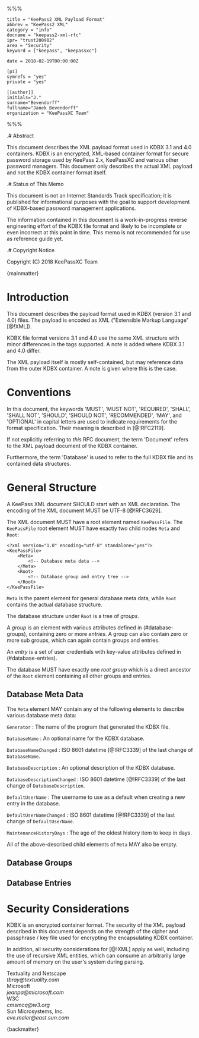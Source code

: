 %%%

    title = "KeePass2 XML Payload Format"
    abbrev = "KeePass2 XML"
    category = "info"
    docname = "keepass2-xml-rfc"
    ipr= "trust200902"
    area = "Security"
    keyword = ["keepass", "keepassxc"]

    date = 2018-02-19T00:00:00Z
    
    [pi]
    symrefs = "yes"
    private = "yes"
    
    [[author]]
    initials="J."
    surname="Bevendorff"
    fullname="Janek Bevendorff"
    organization = "KeePassXC Team"
    
%%%

.# Abstract

This document describes the XML payload format used in KDBX 3.1 and 4.0
containers.  KDBX is an encrypted, XML-based container format for secure
password storage used by KeePass 2.x, KeePassXC and various other password
managers.  This document only describes the actual XML payload and not
the KDBX container format itself.

.# Status of This Memo

This document is not an Internet Standards Track specification; it is
published for informational purposes with the goal to support development
of KDBX-based password management applications.

The information contained in this document is a work-in-progress reverse
engineering effort of the KDBX file format and likely to be incomplete or
even incorrect at this point in time. This memo is not recommended for
use as reference guide yet.

.# Copyright Notice

Copyright (C) 2018 KeePassXC Team

{mainmatter}


# Introduction

This document describes the payload format used in KDBX (version 3.1 and
4.0) files.  The payload is encoded as XML ("Extensible Markup Language" [@!XML]).

KDBX file format versions 3.1 and 4.0 use the same XML structure with minor
differences in the tags supported.  A note is added where KDBX 3.1 and 4.0
differ.

The XML payload itself is mostly self-contained, but may reference data
from the outer KDBX container. A note is given where this is the case.

# Conventions

In this document, the keywords 'MUST', 'MUST NOT', 'REQUIRED',
'SHALL', 'SHALL NOT', 'SHOULD', 'SHOULD NOT', 'RECOMMENDED', 'MAY',
and 'OPTIONAL' in capital letters are used to indicate requirements
 for the format specification. Their meaning is described in [@!RFC2119].
 
 If not explicitly referring to *this* RFC document, the term 'Document'
 refers to the XML payload document of the KDBX container.
 
 Furthermore, the term 'Database' is used to refer to the full KDBX file
 and its contained data structures.

# General Structure

A KeePass XML document SHOULD start with an XML declaration.  The encoding of
 the XML document MUST be UTF-8 [@!RFC3629].
 
 The XML document MUST have a root element named `KeePassFile`.  The
 `KeePassFile` root element MUST have exactly two child nodes `Meta`
 and `Root`:

~~~
<?xml version="1.0" encoding="utf-8" standalone="yes"?>
<KeePassFile>
    <Meta>
        <!-- Database meta data -->
    </Meta>
    <Root>
        <!-- Database group and entry tree -->
    </Root>
</KeePassFile>
~~~

`Meta` is the parent element for general database meta data, while `Root`
contains the actual database structure.

The database structure under `Root` is a tree of *groups*.

A *group* is an element with various attributes defined in (#database-groups),
containing zero or more *entries*.  A group can also contain zero or
more sub groups, which can again contain groups and entries.  

An *entry* is a set of user credentials with key-value attributes defined in
 (#database-entries).

The database MUST have exactly one *root group* which is a direct ancestor
of the `Root` element containing all other groups and entries.

## Database Meta Data

The `Meta` element MAY contain any of the following elements to describe
various database meta data:

`Generator`
:   The name of the program that generated the KDBX file.

`DatabaseName`
:   An optional name for the KDBX database.

`DatabaseNameChanged`
:   ISO 8601 datetime [@!RFC3339] of the last change of `DatabaseName`.

`DatabaseDescription`
:   An optional description of the KDBX database.

`DatabaseDescriptionChanged`
:   ISO 8601 datetime [@!RFC3339] of the last change of `DatabaseDescription`.

`DefaultUserName`
:   The username to use as a default when creating a new entry in the database.

`DefaultUserNameChanged`
:   ISO 8601 datetime [@!RFC3339] of the last change of `DefaultUserName`.

`MaintenanceHistoryDays`
:   The age of the oldest history item to keep in days.

All of the above-described child elements of `Meta` MAY also be empty.

## Database Groups

## Database Entries

# Security Considerations

KDBX is an encrypted container format.  The security of the XML payload
described in this document depends on the strength of the cipher and
passphrase / key file used for encrypting the encapsulating KDBX container.

In addition, all security considerations for [@!XML] apply as well,
including the use of recursive XML entities, which can consume an
arbitrarily large amount of memory on the user's system during parsing.


<reference anchor="XML" target="https://www.w3.org/TR/2008/REC-xml-20081126/">
    <front>
        <title>Extensible Markup Language (XML) 1.0 (Fifth Edition)</title>
        <author initials="T." surname="Bray" fullname="Tim Bray">
            <organization>Textuality and Netscape</organization>
            <address>
                <email>tbray@textuality.com</email>
            </address>
        </author>
        <author initials="J." surname="Paoli" fullname="Jean Paoli">
            <organization>Microsoft</organization>
            <address>
                <email>jeanpa@microsoft.com</email>
            </address>
        </author>
        <author initials="C. M." surname="Sperberg-McQueen" fullname="C. M. Sperberg-McQueen">
            <organization>W3C</organization>
            <address>
                <email>cmsmcq@w3.org</email>
            </address>
        </author>
        <author initials="E." surname="Eve" fullname="Eve Maler">
            <organization>Sun Microsystems, Inc.</organization>
            <address>
                <email>eve.maler@east.sun.com</email>
            </address>
        </author>
        <author initials="F." surname="Yergeau" fullname="François Yergeau"/>
        <date day="26" month="November" year="2008"/>
    </front>
</reference>

{backmatter}
